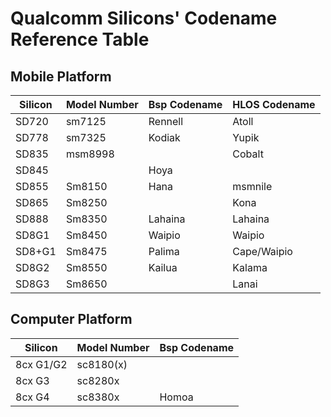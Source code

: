 # Qualcomm Silicons' Codename Reference Table

## Mobile Platform
| Silicon       | Model Number  | Bsp Codename  | HLOS Codename |
|---------------|---------------|---------------|---------------|
| SD720         | sm7125        | Rennell       | Atoll         |
| SD778         | sm7325        | Kodiak        | Yupik         |
| SD835         | msm8998       |               | Cobalt        |
| SD845         |               | Hoya          |               |
| SD855         | Sm8150        | Hana          | msmnile       |
| SD865         | Sm8250        |               | Kona          |
| SD888         | Sm8350        | Lahaina       | Lahaina       |
| SD8G1         | Sm8450        | Waipio        | Waipio        |
| SD8+G1        | Sm8475        | Palima        | Cape/Waipio   |
| SD8G2         | Sm8550        | Kailua        | Kalama        |
| SD8G3         | Sm8650        |               | Lanai         |

## Computer Platform
| Silicon       | Model Number  | Bsp Codename  |
|---------------|---------------|---------------|
| 8cx G1/G2     | sc8180(x)     |               |
| 8cx G3        | sc8280x       |               |
| 8cx G4        | sc8380x       | Homoa         |